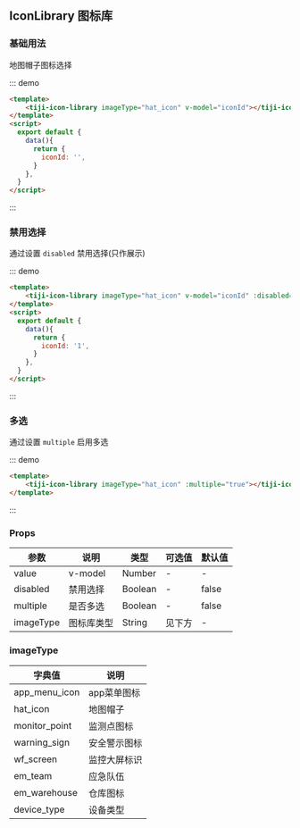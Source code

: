 ## IconLibrary 图标库

### 基础用法

地图帽子图标选择

::: demo
```html
<template>
    <tiji-icon-library imageType="hat_icon" v-model="iconId"></tiji-icon-library>
</template>
<script>
  export default {
    data(){
      return {
        iconId: '',
      }
    },
  }
</script>
```
:::



### 禁用选择

通过设置 `disabled` 禁用选择(只作展示)

::: demo
```html
<template>
    <tiji-icon-library imageType="hat_icon" v-model="iconId" :disabled="true"></tiji-icon-library>
</template>
<script>
  export default {
    data(){
      return {
        iconId: '1',
      }
    },
  }
</script>
```
:::


### 多选

通过设置 `multiple` 启用多选

::: demo
```html
<template>
    <tiji-icon-library imageType="hat_icon" :multiple="true"></tiji-icon-library>
</template>
```
:::

### Props

| 参数      | 说明    | 类型      | 可选值       | 默认值   |
|---------- |-------- |---------- |-------------  |-------- |
| value     | v-model   | Number  |    -       |    -   |
| disabled     | 禁用选择   | Boolean  |    -       |    false   |
| multiple     | 是否多选   | Boolean  |    -       |    false   |
| imageType     | 图标库类型   | String  |    见下方       |    -   |


### imageType

| 字典值      | 说明    |
|---------- |-------- |
| app_menu_icon  |  app菜单图标    |
| hat_icon       |  地图帽子       |
| monitor_point  |  监测点图标     |
| warning_sign   |  安全警示图标   |
| wf_screen      |  监控大屏标识   |
| em_team        |  应急队伍       |
| em_warehouse   |  仓库图标       |
| device_type    |  设备类型       |